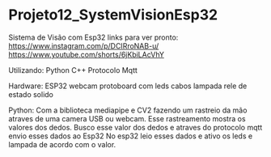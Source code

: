 # Projeto12_SystemVisionEsp32
Sistema de Visão com Esp32
links para ver pronto: 
https://www.instagram.com/p/DCIRroNAB-u/
https://www.youtube.com/shorts/6jKbiLAcVhY

Utilizando:
Python
C++
Protocolo Mqtt

Hardware:
ESP32
webcam
protoboard com leds
cabos
lampada
rele de estado solido

Python:
Com a biblioteca mediapipe e CV2 fazendo um rastreio da mão atraves de uma camera USB ou webcam.
Esse rastreamento mostra os valores dos dedos.
Busco esse valor dos dedos e atraves do protocolo mqtt envio esses dados ao Esp32
No esp32 leio esses dados e ativo os leds  e lampada de acordo com o valor.
